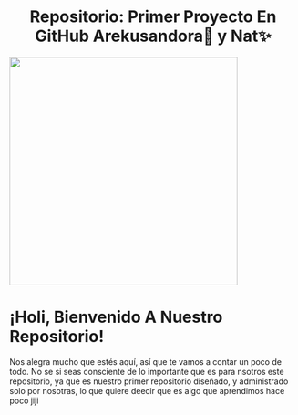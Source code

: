 <p align="center">
<h1 align="center">Repositorio: Primer Proyecto En GitHub Arekusandora🧛 y Nat✨</h1>
<img width="400px" src="https://i.pinimg.com/564x/cf/2b/1d/cf2b1dd2e4650a3e8c6e9ecbf6b88436.jpg" align="center"/>




# ¡Holi, Bienvenido A Nuestro Repositorio!

Nos alegra mucho que estés aquí, así que te vamos a contar un poco de todo. No se si seas consciente de lo importante que es para nsotros este repositorio, ya que es nuestro primer repositorio diseñado, y administrado solo por nosotras, lo que quiere deecir que es algo que aprendimos hace poco jiji


